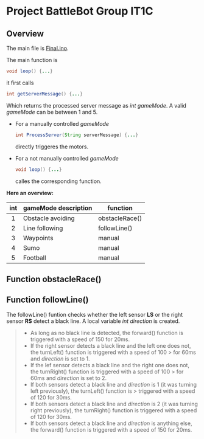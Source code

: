 # Project BattleBot Group IT1C

## Overview

The main file is [Final.ino](/BasicFunctions/Final/Final.ino).

The main function is 
  ```java
  void loop() {...}
  ```
it first calls
  ```java
  int getServerMessage() {...}
  ```
Which returns the processed server message as *int gameMode*. A valid *gameMode* can be between 1 and 5.

- For a manually controlled *gameMode*
    ```java
    int ProcessServer(String serverMessage) {...}
    ```
  directly triggeres the motors.

- For a not manually controlled *gameMode*
    ```java
    void loop() {...}
    ```
  calles the corresponding function.

**Here an overview:**

| int   | gameMode description      | function          | 
| :---: | ------------------------- | ----------------- |
| 1     | Obstacle avoiding         | obstacleRace()    |
| 2     | Line following            | followLine()      |
| 3     | Waypoints                 | manual            |
| 4     | Sumo                      | manual            |
| 5     | Football                  | manual            |


## Function obstacleRace()


## Function followLine()

The followLine() funtion checks whether the left sensor **LS** or the right sensor **RS** detect a black line.
A local variable *int direction* is created.
  > - As long as no black line is detected, the forward() function is triggered with a speed of 150 for 20ms.
  > - If the right sensor detects a black line and the left one does not, the turnLeft() function is triggered with a speed of 100   >   for 60ms and *direction* is set to 1.
  > - If the lef sensor detects a black line and the right one does not, the turnRight() function is triggered with a speed of 100   >   for 60ms and *direction* is set to 2.
  > - If both sensors detect a black line and *direction* is 1 (it was turning left previously), the turnLeft() function is         >   triggered with a speed of 120 for 30ms.
  > - If both sensors detect a black line and *direction* is 2 (it was turning right previously), the turnRight() function is 
  >   triggered with a speed of 120 for 30ms.
  > - If both sensors detect a black line and *direction* is anything else, the forward() function is
  >   triggered with a speed of 150 for 20ms.
